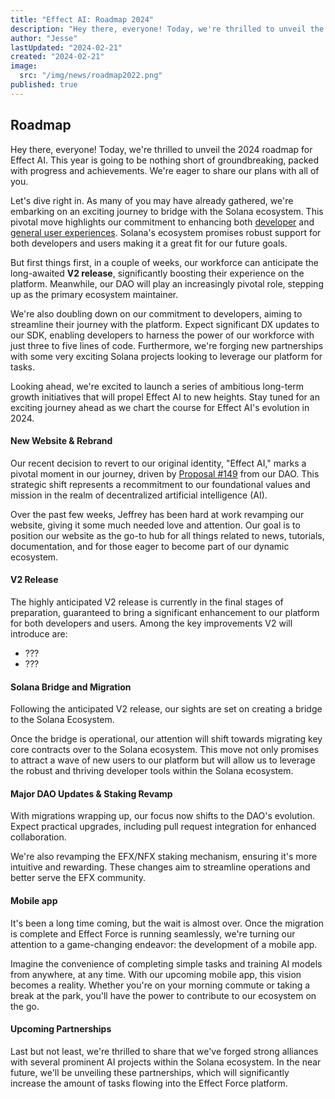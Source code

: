 ```yaml
---
title: "Effect AI: Roadmap 2024"
description: "Hey there, everyone! Today, we're thrilled to unveil the 2024 roadmap for Effect AI. This year is going to be nothing short of groundbreaking, packed with progress and achievements."
author: "Jesse"
lastUpdated: "2024-02-21"
created: "2024-02-21"
image:
  src: "/img/news/roadmap2022.png"
published: true
---
```


## Roadmap

Hey there, everyone! Today, we're thrilled to unveil the 2024 roadmap for Effect AI. This year is going to be nothing short of groundbreaking, packed with progress and achievements. We're eager to share our plans with all of you.

Let's dive right in. As many of you may have already gathered, we're embarking on an exciting journey to bridge with the Solana ecosystem. This pivotal move highlights our commitment to enhancing both <u>developer</u> and <u>general user experiences</u>. Solana's ecosystem promises robust support for both developers and users making it a great fit for our future goals.

But first things first, in a couple of weeks, our workforce can anticipate the long-awaited **V2 release**, significantly boosting their experience on the platform. Meanwhile, our DAO will play an increasingly pivotal role, stepping up as the primary ecosystem maintainer.

We're also doubling down on our commitment to developers, aiming to streamline their journey with the platform. Expect significant DX updates to our SDK, enabling developers to harness the power of our workforce with just three to five lines of code. Furthermore, we're forging new partnerships with some very exciting Solana projects looking to leverage our platform for tasks.

Looking ahead, we're excited to launch a series of ambitious long-term growth initiatives that will propel Effect AI to new heights. Stay tuned for an exciting journey ahead as we chart the course for Effect AI's evolution in 2024.

#### New Website & Rebrand

Our recent decision to revert to our original identity, "Effect AI," marks a pivotal moment in our journey, driven by [Proposal #149](https://dao.effect.network/proposals/149) from our DAO. This strategic shift represents a recommitment to our foundational values and mission in the realm of decentralized artificial intelligence (AI).

Over the past few weeks, Jeffrey has been hard at work revamping our website, giving it some much needed love and attention. Our goal is to position our website as the go-to hub for all things related to news, tutorials, documentation, and for those eager to become part of our dynamic ecosystem.

#### V2 Release

The highly anticipated V2 release is currently in the final stages of preparation, guaranteed to bring a significant enhancement to our platform for both developers and users. Among the key improvements V2 will introduce are:

- ???
- ???

#### Solana Bridge and Migration

Following the anticipated V2 release, our sights are set on creating a bridge to the Solana Ecosystem.

Once the bridge is operational, our attention will shift towards migrating key core contracts over to the Solana ecosystem. This move not only promises to attract a wave of new users to our platform but will allow us to leverage the robust and thriving developer tools within the Solana ecosystem.

#### Major DAO Updates & Staking Revamp

With migrations wrapping up, our focus now shifts to the DAO's evolution. Expect practical upgrades, including pull request integration for enhanced collaboration.

We're also revamping the EFX/NFX staking mechanism, ensuring it's more intuitive and rewarding. These changes aim to streamline operations and better serve the EFX community.

#### Mobile app

It's been a long time coming, but the wait is almost over. Once the migration is complete and Effect Force is running seamlessly, we're turning our attention to a game-changing endeavor: the development of a mobile app.

Imagine the convenience of completing simple tasks and training AI models from anywhere, at any time. With our upcoming mobile app, this vision becomes a reality. Whether you're on your morning commute or taking a break at the park, you'll have the power to contribute to our ecosystem on the go.

#### Upcoming Partnerships

Last but not least, we're thrilled to share that we've forged strong alliances with several prominent AI projects within the Solana ecosystem. In the near future, we'll be unveiling these partnerships, which will significantly increase the amount of tasks flowing into the Effect Force platform.
